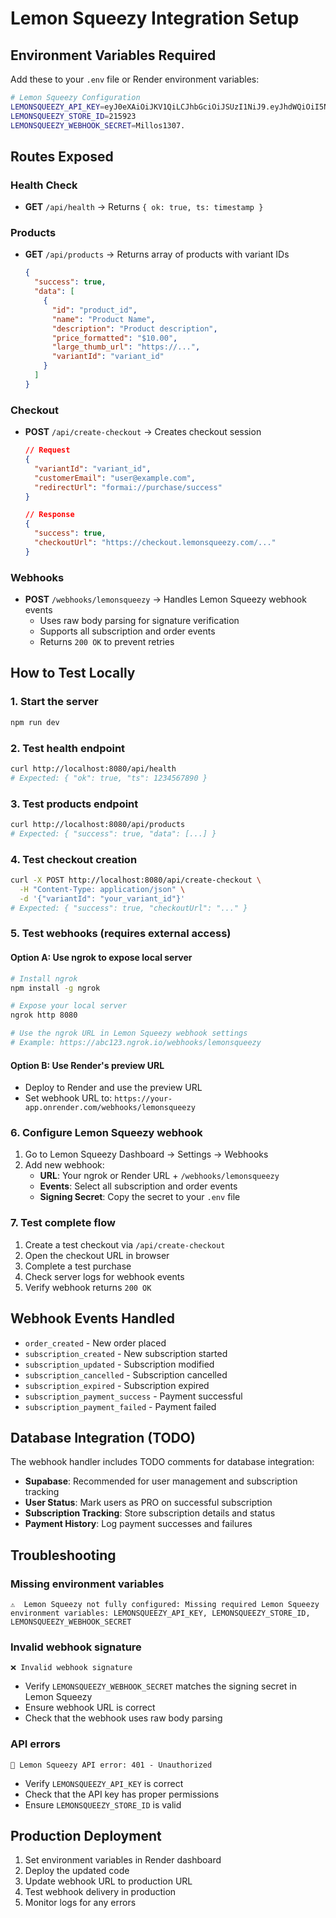 # Lemon Squeezy Integration Setup

## Environment Variables Required

Add these to your `.env` file or Render environment variables:

```bash
# Lemon Squeezy Configuration
LEMONSQUEEZY_API_KEY=eyJ0eXAiOiJKV1QiLCJhbGciOiJSUzI1NiJ9.eyJhdWQiOiI5NGQ1OWNlZi1kYmI4LTRlYTUtYjE3OC1kMjU0MGZjZDY5MTkiLCJqdGkiOiI4NTcxZmZlMjQ5OGM4OTliNDNiOWYxYTcwZTE2ZDAxNmU2ZGQ3MTJlNWM2MmJhZGZlY2E5NjQxYjlhM2NjNTBmMGVkMzAwYTA4YzY5MmU4ZCIsImlhdCI6MTc1NTk3NTQwNy42NTUxNjMsIm5iZiI6MTc1NTk3NTQwNy42NTUxNjYsImV4cCI6MjA3MTUwODIwNy42MjY1MTMsInN1YiI6IjU0MjUzOTUiLCJzY29wZXMiOltdfQ.mDs-6btHDzbuedxH78MrKiCllevZcqdF5vQsNWPw4Gep0pOm3COyU86qk6ga8YeUxEAOYHFGQuAG92LQ6pN266bQIcfAwvl7AHmYDNkcCLIyuRE47xNUuT5FwBxrgEdHpkqQAGon033D3OdqeXaVfINf_XyNpzfRp1o7_ibWCHnKwfk5oPbxdzoqz_axY_VV6H_kQG7rHjypiqRuCifsIqx250xqPeuEc7g4OY_CauFCfVjJWULqVseRsikw_aK4XJPk2utL8pY5Loixnu9tpuKrXlWP2Lg0Y_0FtC2_eB4ZNZqrzZVEzuaGaVnWEnvHzucpekxq0dE1JWNjN7cYlrES_tK2wF_5i-EwACq7KSmql-IpamT7k-VafTHQ0LGAJzlZ6GgIhhlLpbCL4Ub3Aq1aK0svJHp_3mZB3WQiD44P_GeiLhWmeoqnfA1hLwPXH6aFbxmgLlVlFjcahofabSbg6kG4ek8t13PiybYA3BDy-iTtIv2qTckVvwdUOSOs
LEMONSQUEEZY_STORE_ID=215923
LEMONSQUEEZY_WEBHOOK_SECRET=Millos1307.
```

## Routes Exposed

### Health Check
- **GET** `/api/health` → Returns `{ ok: true, ts: timestamp }`

### Products
- **GET** `/api/products` → Returns array of products with variant IDs
  ```json
  {
    "success": true,
    "data": [
      {
        "id": "product_id",
        "name": "Product Name",
        "description": "Product description",
        "price_formatted": "$10.00",
        "large_thumb_url": "https://...",
        "variantId": "variant_id"
      }
    ]
  }
  ```

### Checkout
- **POST** `/api/create-checkout` → Creates checkout session
  ```json
  // Request
  {
    "variantId": "variant_id",
    "customerEmail": "user@example.com",
    "redirectUrl": "formai://purchase/success"
  }
  
  // Response
  {
    "success": true,
    "checkoutUrl": "https://checkout.lemonsqueezy.com/..."
  }
  ```

### Webhooks
- **POST** `/webhooks/lemonsqueezy` → Handles Lemon Squeezy webhook events
  - Uses raw body parsing for signature verification
  - Supports all subscription and order events
  - Returns `200 OK` to prevent retries

## How to Test Locally

### 1. Start the server
```bash
npm run dev
```

### 2. Test health endpoint
```bash
curl http://localhost:8080/api/health
# Expected: { "ok": true, "ts": 1234567890 }
```

### 3. Test products endpoint
```bash
curl http://localhost:8080/api/products
# Expected: { "success": true, "data": [...] }
```

### 4. Test checkout creation
```bash
curl -X POST http://localhost:8080/api/create-checkout \
  -H "Content-Type: application/json" \
  -d '{"variantId": "your_variant_id"}'
# Expected: { "success": true, "checkoutUrl": "..." }
```

### 5. Test webhooks (requires external access)

#### Option A: Use ngrok to expose local server
```bash
# Install ngrok
npm install -g ngrok

# Expose your local server
ngrok http 8080

# Use the ngrok URL in Lemon Squeezy webhook settings
# Example: https://abc123.ngrok.io/webhooks/lemonsqueezy
```

#### Option B: Use Render's preview URL
- Deploy to Render and use the preview URL
- Set webhook URL to: `https://your-app.onrender.com/webhooks/lemonsqueezy`

### 6. Configure Lemon Squeezy webhook
1. Go to Lemon Squeezy Dashboard → Settings → Webhooks
2. Add new webhook:
   - **URL**: Your ngrok or Render URL + `/webhooks/lemonsqueezy`
   - **Events**: Select all subscription and order events
   - **Signing Secret**: Copy the secret to your `.env` file

### 7. Test complete flow
1. Create a test checkout via `/api/create-checkout`
2. Open the checkout URL in browser
3. Complete a test purchase
4. Check server logs for webhook events
5. Verify webhook returns `200 OK`

## Webhook Events Handled

- `order_created` - New order placed
- `subscription_created` - New subscription started
- `subscription_updated` - Subscription modified
- `subscription_cancelled` - Subscription cancelled
- `subscription_expired` - Subscription expired
- `subscription_payment_success` - Payment successful
- `subscription_payment_failed` - Payment failed

## Database Integration (TODO)

The webhook handler includes TODO comments for database integration:

- **Supabase**: Recommended for user management and subscription tracking
- **User Status**: Mark users as PRO on successful subscription
- **Subscription Tracking**: Store subscription details and status
- **Payment History**: Log payment successes and failures

## Troubleshooting

### Missing environment variables
```
⚠️  Lemon Squeezy not fully configured: Missing required Lemon Squeezy environment variables: LEMONSQUEEZY_API_KEY, LEMONSQUEEZY_STORE_ID, LEMONSQUEEZY_WEBHOOK_SECRET
```

### Invalid webhook signature
```
❌ Invalid webhook signature
```
- Verify `LEMONSQUEEZY_WEBHOOK_SECRET` matches the signing secret in Lemon Squeezy
- Ensure webhook URL is correct
- Check that the webhook uses raw body parsing

### API errors
```
🍋 Lemon Squeezy API error: 401 - Unauthorized
```
- Verify `LEMONSQUEEZY_API_KEY` is correct
- Check that the API key has proper permissions
- Ensure `LEMONSQUEEZY_STORE_ID` is valid

## Production Deployment

1. Set environment variables in Render dashboard
2. Deploy the updated code
3. Update webhook URL to production URL
4. Test webhook delivery in production
5. Monitor logs for any errors







